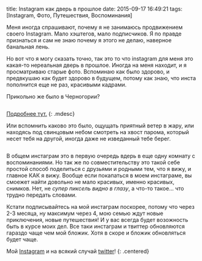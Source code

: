 title: Instagram как дверь в прошлое
date: 2015-09-17 16:49:21
tags: [Instagram, Фото, Путешествия, Воспоминания]

Меня иногда спрашивают, почему я не занимаюсь продвижением своего Instagram. Мало хэштегов, мало подписчиков. Я по правде признаться и сам не знаю почему я этого не делаю, наверное банальная лень.

Но вот что я могу сказать точно, так это то что instagram для меня это какая-то нереальная дверь в прошлое. Иногда на меня находит, и я просматриваю старые фото. Вспоминаю как было здорово, и предвкушаю как будет здорово в будущем, потому как знаю, что инста пополнится еще не раз, красивыми кадрами.

Прикольно же было в Черногории?

<div class="pics-group">
    <div class="pic">
        <a target="blanc" href="http://instagram.com/p/u2LdUrn8A7/"><img src="http://macgera.s3.amazonaws.com/articles/dignity-montenegro/10735564_2351810058291581_1300720051_n.jpg" alt=""></a>
    </div>
    <div class="pic">
        <a target="blanc" href="http://instagram.com/p/vqz72Rn8DB/"><img src="http://macgera.s3.amazonaws.com/articles/dignity-montenegro/927757_274837652640385_113052705_n.jpg" alt=""></a>
    </div>
</div>

[Подробнее тут.](/blog/dostoinstva-chernogorii/)
{: .mdesc}

Или вспомнить каково это было, ощущать приятный ветер в жару, или находясь под свинцовым небом смотреть на хвост парома, который несет тебя на другой, иногда даже не изведанный тебе берег. 


<div class="pics-group">
    <div class="pic">
        <a target="blanc" href="https://instagram.com/p/3aTDJFH8JF/"><img src="http://macgera.s3.amazonaws.com/articles/insta-door/11243857_499053160251081_460333808_n.jpg" alt=""></a>
    </div>
    <div class="pic">
        <a target="blanc" href="https://instagram.com/p/4EuYaGn8LV/"><img src="http://macgera.s3.amazonaws.com/articles/insta-door/11426359_1106254346056925_989702381_n.jpg" alt=""></a>
    </div>
</div>

В общем инстаграм это в первую очередь вдерь в еще одну комнату с воспоминаниями. Но так же по совместительству это такой себе простой способ поделиться с друзьями и родными тем, что я вижу, и главное КАК я вижу. Вообще если покапаться в моем инстаграме, вы смоежет найти довольно не мало красивых, именно красивых, снимков. Нет, не *супер пиксель видно в глазу*, а что-то такое... что трудно передать словами.

Кстати подписывайтесь на мой инстаграм поскорее, потому что через 2-3 месяца, ну максимум через 4, мою семью ждут новые приключения, новые путешествия! И у вас всегда будет возожность быть в курсе моих дел. Все таки инстаграм и твиттер обновляются гараздо чаще чем мой бложик. Хотя в скоре и бложик обновляться будет чаще.

Мой [Instagram](https://instagram.com/mikeyakimenko/) и на всякий случай [twitter](https://twitter.com/mikeyakimenko)!
{: .centered}
